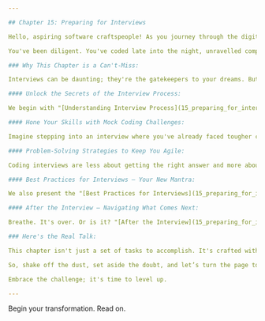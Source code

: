 ```yaml
---

## Chapter 15: Preparing for Interviews

Hello, aspiring software craftspeople! As you journey through the digital wilderness of Python programming, you've been gathering a toolkit that's becoming more formidable by the day. With each line of code, you're not just learning syntax; you're carving a path to a new horizon, one where opportunities await in the realms of software engineering, DevOps, SRE, and Cloud Engineering. 🌈💼

You've been diligent. You've coded late into the night, unravelled complex problems, and celebrated the small victories that come with a script that runs without a hitch. Now, a new adventure beckons – the interview.

### Why This Chapter is a Can't-Miss:

Interviews can be daunting; they're the gatekeepers to your dreams. But fear not! We've structured Chapter 15, "Preparing for Interviews," as the guiding light that will ease your path through this challenging landscape. This is where your preparation meets opportunity. 🚀✨

#### Unlock the Secrets of the Interview Process:

We begin with "[Understanding Interview Process](15_preparing_for_interviews/15.01_understanding_interview_process.md)," which demystifies what can often feel like an enigmatic rite of passage. Knowing is half the battle, and with this knowledge, you'll transform anxiety into assurance. 🧠🔓

#### Hone Your Skills with Mock Coding Challenges:

Imagine stepping into an interview where you've already faced tougher critics – yourself. "[Mock Coding Challenges](15_preparing_for_interviews/15.02_mock_coding_challenges.md)" bridges the gap between theory and the tangible, giving you the chance to apply what you've learned in a simulated interview environment, sharpening your skills until they gleam. ⚔️🛡️

#### Problem-Solving Strategies to Keep You Agile:

Coding interviews are less about getting the right answer and more about showing how you untangle the knots of a problem. Our section on "[Problem Solving Strategies](15_preparing_for_interviews/15.03_problem_solving_strategies.md)" equips you with a nimble mindset to approach problems as opportunities to showcase your logical prowess. 🧩🚀

#### Best Practices for Interviews – Your New Mantra:

We also present the "[Best Practices for Interviews](15_preparing_for_interviews/15.04_best_practices_for_interviews.md)" – these are the insights that often go untold, the soft skills that can make or break your engagement with interviewers. This is your chance to stand out, not just as a coder, but as the solution they didn't know they needed. 🌟🔍

#### After the Interview – Navigating What Comes Next:

Breathe. It's over. Or is it? "[After the Interview](15_preparing_for_interviews/15.05_after_the_interview.md)" walks you through the post-interview phase, from discerning follow-ups to handling offers or rejections with grace and strategy. It's about more than waiting; it’s about steering your future proactively. 🧭💬

### Here's the Real Talk:

This chapter isn't just a set of tasks to accomplish. It's crafted with the wisdom of those who've navigated these storms before you, tailored for the ambitious – like you – who seek to make their mark in tech's exhilarating world.

So, shake off the dust, set aside the doubt, and let’s turn the page together. You've coded hard, now let's prep smart. This chapter isn't just about landing a job—it's about embarking on the career of your dreams. 🚀🌟

Embrace the challenge; it's time to level up.

---
```


Begin your transformation. Read on.

